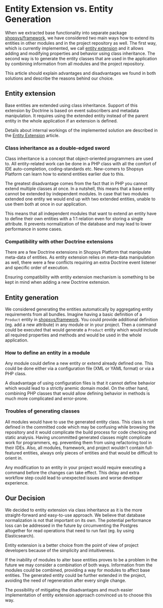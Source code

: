 # Entity Extension vs. Entity Generation

When we extracted base functionality into separate package [shopsys/framework](https://github.com/shopsys/framework), we have considered two main ways how to extend its entities in other modules and in the project repository as well.
The first way, which is currently implemented, we call [entity extension](./entity-extension.md) and it allows adding and modifying properties and behavior using class inheritance.
The second way is to generate the entity classes that are used in the application by combining information from all modules and the project repository.

This article should explain advantages and disadvantages we found in both solutions and describe the reasons behind our choice.

## Entity extension

Base entities are extended using class inheritance.
Support of this extension by Doctrine is based on event subscribers and metadata manipulation.
It requires using the extended entity instead of the parent entity in the whole application if an extension is defined.

Details about internal workings of the implemented solution are described in the [Entity Extension](./entity-extension.md) article.

### Class inheritance as a double-edged sword

Class inheritance is a concept that object-oriented programmers are used to.
All entity-related work can be done in a PHP class with all the comfort of IDE auto-completion, coding-standards etc.
New-comers to Shopsys Platform can learn how to extend entities earlier due to this.

The greatest disadvantage comes from the fact that in PHP you cannot extend multiple classes at once.
In a nutshell, this means that a base entity cannot be extended by independent modules.
In case that two modules extended one entity we would end up with two extended entities, unable to use them both at once in our application.

This means that all independent modules that want to extend an entity have to define their own entities with a 1:1 relation even for storing a single attribute.
It prevents normalization of the database and may lead to lower performance in some cases.

### Compatibility with other Doctrine extensions

There are a few Doctrine extensions in Shopsys Platform that manipulate meta-data of entities.
As entity extension relies on meta-data manipulation as well, there were a few conflicts requiring an extra Doctrine event listener and specific order of execution.

Ensuring compatibility with entity extension mechanism is something to be kept in mind when adding a new Doctrine extension.

## Entity generation

We considered generating the entities automatically by aggregating entity requirements from all bundles.
Imagine having a basic definition of a `Product` entity in [shopsys/framework](https://github.com/shopsys/framework).
You could provide additional definition (eg. add a new attribute) in any module or in your project.
Then a command could be executed that would generate a `Product` entity which would include all required properties and methods and would be used in the whole application.

### How to define an entity in a module

Any module could define a new entity or extend already defined one.
This could be done either via a configuration file (XML or YAML format) or via a PHP class.

A disadvantage of using configuration files is that it cannot define behavior which would lead to a strictly anemic domain model.
On the other hand, combining PHP classes that would allow defining behavior in methods is much more complicated and error-prone.  

### Troubles of generating classes

All modules would have to use the generated entity class.
This class is not defined in the committed code which may be confusing while browsing the repository and it would complicate the build process for code checking and static analysis.
Having uncommitted generated classes might complicate work for programmers, eg. preventing them from using refactoring tool in their IDEs.
Also, all modules, framework, and project wouldn't contain full-featured entities, always only pieces of entities and that would be difficult to orient in.

Any modification to an entity in your project would require executing a command before the changes can take effect.
This delay and extra workflow step could lead to unexpected issues and worse developer experience.

## Our Decision

We decided to entity extension via class inheritance as it is the more straight-forward and easy-to-use approach.
We believe that database normalization is not that important on its own.
The potential performance loss can be addressed in the future by circumventing the Postgres altogether for read operations that need to run fast (eg. by using Elasticsearch).

Entity extension is a better choice from the point of view of project developers because of the simplicity and intuitiveness.

If the inability of modules to alter base entities proves to be a problem in the future we may consider a combination of both ways.
Information from the modules could be combined, providing a way for modules to affect base entities.
The generated entity could be further extended in the project, avoiding the need of regeneration after every single change.

The possibility of mitigating the disadvantages and much easier implementation of entity extension approach convinced us to choose this way.
